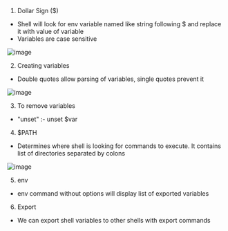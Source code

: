 1. Dollar Sign ($)
- Shell will look for env variable named like string following $ and replace it with value of variable
- Variables are case sensitive

![image](https://github.com/user-attachments/assets/fcbbb617-3abd-441a-a5d8-f90467542b0b)

2. Creating variables
- Double quotes allow parsing of variables, single quotes prevent it

![image](https://github.com/user-attachments/assets/29cdaa4b-a39c-43a6-82e4-d78dbc395dd3)

3. To remove variables
- "unset" :- unset $var

4. $PATH
- Determines where shell is looking for commands to execute. It contains list of directories separated by colons

![image](https://github.com/user-attachments/assets/07585ed0-fa25-4293-ba29-927f252fe21d)

5. env
- env command without options will display list of exported variables

6. Export
- We can export shell variables to other shells with export commands

 

